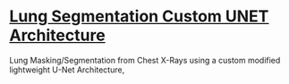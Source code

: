 # [Lung Segmentation Custom UNET Architecture](https://lungsegmentation.herokuapp.com/)
Lung Masking/Segmentation from Chest X-Rays using a custom modified lightweight U-Net Architecture,
